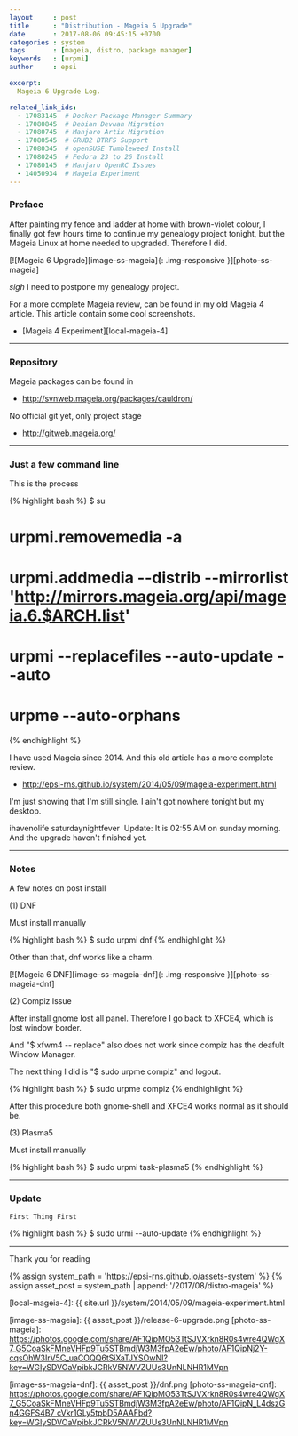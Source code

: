 ```yaml
---
layout     : post
title      : "Distribution - Mageia 6 Upgrade"
date       : 2017-08-06 09:45:15 +0700
categories : system
tags       : [mageia, distro, package manager]
keywords   : [urpmi]
author     : epsi

excerpt:
  Mageia 6 Upgrade Log.

related_link_ids: 
  - 17083145  # Docker Package Manager Summary
  - 17080845  # Debian Devuan Migration
  - 17080745  # Manjaro Artix Migration
  - 17080545  # GRUB2 BTRFS Support
  - 17080345  # openSUSE Tumbleweed Install
  - 17080245  # Fedora 23 to 26 Install
  - 17080145  # Manjaro OpenRC Issues
  - 14050934  # Mageia Experiment
---
```


### Preface

After painting my fence and ladder at home with brown-violet colour,
I finally got few hours time to continue my genealogy project tonight, 
but the Mageia Linux at home needed to upgraded. Therefore I did.

[![Mageia 6 Upgrade][image-ss-mageia]{: .img-responsive }][photo-ss-mageia]

*sigh* I need to postpone my genealogy project.

For a more complete Mageia review,
can be found in my old Mageia 4 article.
This article contain some cool screenshots.

*	[Mageia 4 Experiment][local-mageia-4]

-- -- --

### Repository

Mageia packages can be found in

*	<http://svnweb.mageia.org/packages/cauldron/>

No official git yet, only project stage

*	<http://gitweb.mageia.org/>


-- -- --

### Just a few command line

This is the process

{% highlight bash %}
$ su
# urpmi.removemedia -a
# urpmi.addmedia --distrib --mirrorlist 'http://mirrors.mageia.org/api/mageia.6.$ARCH.list'
# urpmi --replacefiles --auto-update --auto
# urpme --auto-orphans
{% endhighlight %}

I have used Mageia since 2014.
And this old article has a more complete review.

*	<http://epsi-rns.github.io/system/2014/05/09/mageia-experiment.html>

I'm just showing that I'm still single.
I ain't got  nowhere tonight but my desktop.

ihavenolife
saturdaynightfever
﻿
Update: It is 02:55 AM on sunday morning. And the upgrade haven't finished yet.

-- -- --

### Notes

A few notes on post install

(1)	DNF

Must install manually

{% highlight bash %}
$ sudo urpmi dnf
{% endhighlight %}

Other than that, dnf works like a charm.

[![Mageia 6 DNF][image-ss-mageia-dnf]{: .img-responsive }][photo-ss-mageia-dnf]

(2)	Compiz Issue

After install gnome lost all panel.
Therefore I go back to XFCE4, which is lost window border.

And "$ xfwm4 -- replace" also does not work since compiz has the deafult Window Manager.

The next thing I did is "$ sudo urpme compiz" and logout.

{% highlight bash %}
$ sudo urpme compiz
{% endhighlight %}

After this procedure both gnome-shell and XFCE4 works normal as it should be.

(3)	Plasma5

Must install manually

{% highlight bash %}
$ sudo urpmi task-plasma5
{% endhighlight %}

-- -- --

### Update

	First Thing First

{% highlight bash %}
$ sudo urmi --auto-update
{% endhighlight %}

-- -- --

Thank you for reading

[//]: <> ( -- -- -- links below -- -- -- )

{% assign system_path = 'https://epsi-rns.github.io/assets-system' %}
{% assign asset_post  = system_path | append: '/2017/08/distro-mageia' %}

[local-mageia-4]: {{ site.url }}/system/2014/05/09/mageia-experiment.html

[image-ss-mageia]: {{ asset_post }}/release-6-upgrade.png
[photo-ss-mageia]: https://photos.google.com/share/AF1QipMO53TtSJVXrkn8R0s4wre4QWgX7_G5CoaSkFMneVHFp9Tu5STBmdjW3M3fpA2eEw/photo/AF1QipNj2Y-cqsOhW3IrV5C_uaCOQQ6tSiXaTJYSOwNI?key=WGIySDVOaVpibkJCRkV5NWVZUUs3UnNLNHR1MVpn

[image-ss-mageia-dnf]: {{ asset_post }}/dnf.png
[photo-ss-mageia-dnf]: https://photos.google.com/share/AF1QipMO53TtSJVXrkn8R0s4wre4QWgX7_G5CoaSkFMneVHFp9Tu5STBmdjW3M3fpA2eEw/photo/AF1QipN_L4dszGn4GGFS4B7_cVkr1GLy5tpbD5AAAFbd?key=WGIySDVOaVpibkJCRkV5NWVZUUs3UnNLNHR1MVpn
